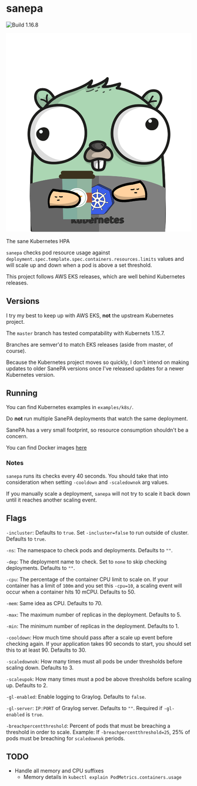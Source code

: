 # sanepa

![Build 1.16.8](https://github.com/mitchya1/sanepa/workflows/Build%201.16.8/badge.svg?branch=1.16.8)

![Logo](./img/gopher-logo.png)

The sane Kubernetes HPA

`sanepa` checks pod resource usage against `deployment.spec.template.spec.containers.resources.limits` values and will scale up and down when a pod is above a set threshold.

This project follows AWS EKS releases, which are well behind Kubernetes releases.

## Versions

I try my best to keep up with AWS EKS, **not** the upstream Kubernetes project.

The `master` branch has tested compatability with Kubernets 1.15.7.

Branches are semver'd to match EKS releases (aside from master, of course).

Because the Kubernetes project moves so quickly, I don't intend on making updates to older SanePA versions once I've released updates for a newer Kubernetes version.

## Running

You can find Kubernetes examples in `examples/k8s/`.

Do **not** run multiple SanePA deployments that watch the same deployment.

SanePA has a very small footprint, so resource consumption shouldn't be a concern.

You can find Docker images [here](https://hub.docker.com/repository/docker/mitchya1/sanepa)

### Notes

`sanepa` runs its checks every 40 seconds. You should take that into consideration when setting `-cooldown` and `-scaledownok` arg values.

If you manually scale a deployment, `sanepa` will not try to scale it back down until it reaches another scaling event.

## Flags

`-incluster`: Defaults to `true`. Set `-incluster=false` to run outside of cluster. Defaults to `true`.

`-ns`: The namespace to check pods and deployments. Defaults to `""`.

`-dep`: The deployment name to check. Set to `none` to skip checking deployments. Defaults to `""`.

`-cpu`: The percentage of the container CPU limit to scale on. If your container has a limit of `100m` and you set this `-cpu=10`, a scaling event will occur when a container hits 10 mCPU. Defaults to 50.

`-mem`: Same idea as CPU. Defaults to 70.

`-max`: The maximum number of replicas in the deployment. Defaults to 5.

`-min`: The minimum number of replicas in the deployment. Defaults to 1.

`-cooldown`: How much time should pass after a scale up event before checking again. If your application takes 90 seconds to start, you should set this to at least 90. Defaults to 30.

`-scaledownok`: How many times must all pods be under thresholds before scaling down. Defaults to 3.

`-scaleupok`: How many times must a pod be above thresholds before scaling up. Defaults to 2.

`-gl-enabled`: Enable logging to Graylog. Defaults to `false`.

`-gl-server`: `IP:PORT` of Graylog server. Defaults to `""`. Required if `-gl-enabled` is `true`.

`-breachpercentthreshold`: Percent of pods that must be breaching a threshold in order to scale. Example: If `-breachpercentthreshold=25`, 25% of pods must be breaching for `scaledownok` periods.

## TODO

- Handle all memory and CPU suffixes
  - Memory details in `kubectl explain PodMetrics.containers.usage`
  